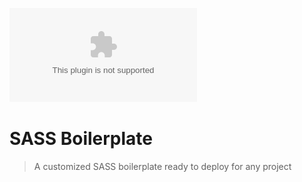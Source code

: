 ![Logo SASS Boilerplate](media/logo.ai)
# SASS Boilerplate
> A customized SASS boilerplate ready to deploy for any project
